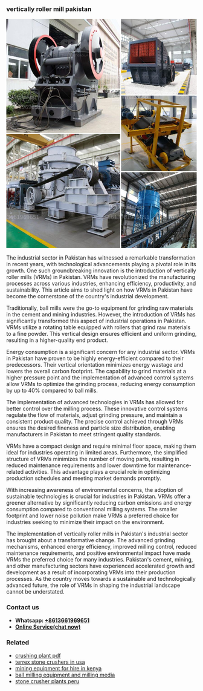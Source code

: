 <h3>vertically roller mill pakistan</h3><img src='1708332362.jpg' alt=''><p>The industrial sector in Pakistan has witnessed a remarkable transformation in recent years, with technological advancements playing a pivotal role in its growth. One such groundbreaking innovation is the introduction of vertically roller mills (VRMs) in Pakistan. VRMs have revolutionized the manufacturing processes across various industries, enhancing efficiency, productivity, and sustainability. This article aims to shed light on how VRMs in Pakistan have become the cornerstone of the country's industrial development.</p><p>Traditionally, ball mills were the go-to equipment for grinding raw materials in the cement and mining industries. However, the introduction of VRMs has significantly transformed this aspect of industrial operations in Pakistan. VRMs utilize a rotating table equipped with rollers that grind raw materials to a fine powder. This vertical design ensures efficient and uniform grinding, resulting in a higher-quality end product.</p><p>Energy consumption is a significant concern for any industrial sector. VRMs in Pakistan have proven to be highly energy-efficient compared to their predecessors. Their vertical orientation minimizes energy wastage and lowers the overall carbon footprint. The capability to grind materials at a higher pressure point and the implementation of advanced control systems allow VRMs to optimize the grinding process, reducing energy consumption by up to 40% compared to ball mills.</p><p>The implementation of advanced technologies in VRMs has allowed for better control over the milling process. These innovative control systems regulate the flow of materials, adjust grinding pressure, and maintain a consistent product quality. The precise control achieved through VRMs ensures the desired fineness and particle size distribution, enabling manufacturers in Pakistan to meet stringent quality standards.</p><p>VRMs have a compact design and require minimal floor space, making them ideal for industries operating in limited areas. Furthermore, the simplified structure of VRMs minimizes the number of moving parts, resulting in reduced maintenance requirements and lower downtime for maintenance-related activities. This advantage plays a crucial role in optimizing production schedules and meeting market demands promptly.</p><p>With increasing awareness of environmental concerns, the adoption of sustainable technologies is crucial for industries in Pakistan. VRMs offer a greener alternative by significantly reducing carbon emissions and energy consumption compared to conventional milling systems. The smaller footprint and lower noise pollution make VRMs a preferred choice for industries seeking to minimize their impact on the environment.</p><p>The implementation of vertically roller mills in Pakistan's industrial sector has brought about a transformative change. The advanced grinding mechanisms, enhanced energy efficiency, improved milling control, reduced maintenance requirements, and positive environmental impact have made VRMs the preferred choice for many industries. Pakistan's cement, mining, and other manufacturing sectors have experienced accelerated growth and development as a result of incorporating VRMs into their production processes. As the country moves towards a sustainable and technologically advanced future, the role of VRMs in shaping the industrial landscape cannot be understated.</p><h3>Contact us</h3><ul><li><strong>Whatsapp:&nbsp;<a href="https://wa.me/8613661969651">+8613661969651</a></strong></li><li><a href="https://swt.shibang-china.com/?git&amp;zhl&amp;vertically roller mill pakistan"><strong>Online Service(chat now)</strong></a></li></ul><h3>Related</h3><ul><li><a href='crushing plant pdf.md'>crushing plant pdf</a></li><li><a href='terrex stone crushers in usa.md'>terrex stone crushers in usa</a></li><li><a href='mining equipment for hire in kenya.md'>mining equipment for hire in kenya</a></li><li><a href='ball milling equipment and milling media.md'>ball milling equipment and milling media</a></li><li><a href='stone crusher plants peru.md'>stone crusher plants peru</a></li></ul>